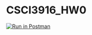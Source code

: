 # CSCI3916_HW0
[![Run in Postman](https://run.pstmn.io/button.svg)](https://app.getpostman.com/run-collection/06c6023da71fb2ff2396)